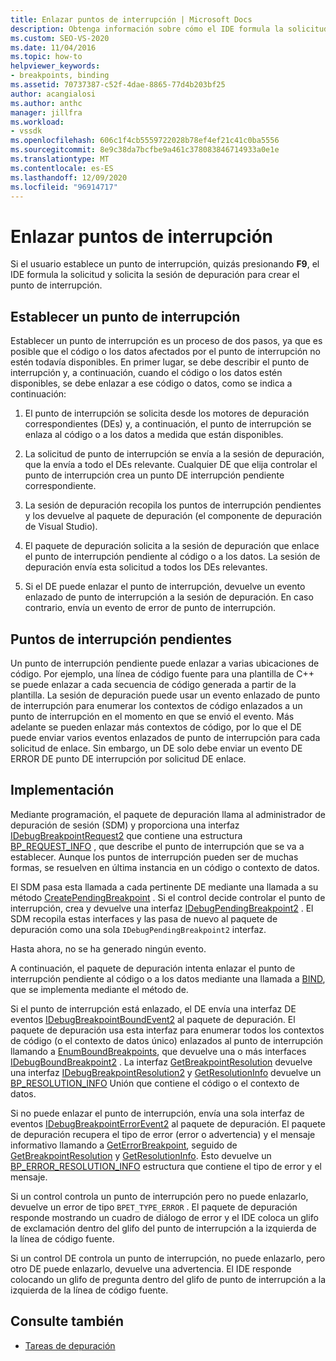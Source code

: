 ```yaml
---
title: Enlazar puntos de interrupción | Microsoft Docs
description: Obtenga información sobre cómo el IDE formula la solicitud de un punto de interrupción y solicita a la sesión de depuración que cree el punto de interrupción cuando un usuario establece un punto de interrupción.
ms.custom: SEO-VS-2020
ms.date: 11/04/2016
ms.topic: how-to
helpviewer_keywords:
- breakpoints, binding
ms.assetid: 70737387-c52f-4dae-8865-77d4b203bf25
author: acangialosi
ms.author: anthc
manager: jillfra
ms.workload:
- vssdk
ms.openlocfilehash: 606c1f4cb5559722028b78ef4ef21c41c0ba5556
ms.sourcegitcommit: 8e9c38da7bcfbe9a461c378083846714933a0e1e
ms.translationtype: MT
ms.contentlocale: es-ES
ms.lasthandoff: 12/09/2020
ms.locfileid: "96914717"
---
```

# <a name="bind-breakpoints"></a>Enlazar puntos de interrupción
Si el usuario establece un punto de interrupción, quizás presionando **F9**, el IDE formula la solicitud y solicita la sesión de depuración para crear el punto de interrupción.

## <a name="set-a-breakpoint"></a>Establecer un punto de interrupción
 Establecer un punto de interrupción es un proceso de dos pasos, ya que es posible que el código o los datos afectados por el punto de interrupción no estén todavía disponibles. En primer lugar, se debe describir el punto de interrupción y, a continuación, cuando el código o los datos estén disponibles, se debe enlazar a ese código o datos, como se indica a continuación:

1. El punto de interrupción se solicita desde los motores de depuración correspondientes (DEs) y, a continuación, el punto de interrupción se enlaza al código o a los datos a medida que están disponibles.

2. La solicitud de punto de interrupción se envía a la sesión de depuración, que la envía a todo el DEs relevante. Cualquier DE que elija controlar el punto de interrupción crea un punto DE interrupción pendiente correspondiente.

3. La sesión de depuración recopila los puntos de interrupción pendientes y los devuelve al paquete de depuración (el componente de depuración de Visual Studio).

4. El paquete de depuración solicita a la sesión de depuración que enlace el punto de interrupción pendiente al código o a los datos. La sesión de depuración envía esta solicitud a todos los DEs relevantes.

5. Si el DE puede enlazar el punto de interrupción, devuelve un evento enlazado de punto de interrupción a la sesión de depuración. En caso contrario, envía un evento de error de punto de interrupción.

## <a name="pending-breakpoints"></a>Puntos de interrupción pendientes
 Un punto de interrupción pendiente puede enlazar a varias ubicaciones de código. Por ejemplo, una línea de código fuente para una plantilla de C++ se puede enlazar a cada secuencia de código generada a partir de la plantilla. La sesión de depuración puede usar un evento enlazado de punto de interrupción para enumerar los contextos de código enlazados a un punto de interrupción en el momento en que se envió el evento. Más adelante se pueden enlazar más contextos de código, por lo que el DE puede enviar varios eventos enlazados de punto de interrupción para cada solicitud de enlace. Sin embargo, un DE solo debe enviar un evento DE ERROR DE punto DE interrupción por solicitud DE enlace.

## <a name="implementation"></a>Implementación
 Mediante programación, el paquete de depuración llama al administrador de depuración de sesión (SDM) y proporciona una interfaz [IDebugBreakpointRequest2](../../extensibility/debugger/reference/idebugbreakpointrequest2.md) que contiene una estructura [BP_REQUEST_INFO](../../extensibility/debugger/reference/bp-request-info.md) , que describe el punto de interrupción que se va a establecer. Aunque los puntos de interrupción pueden ser de muchas formas, se resuelven en última instancia en un código o contexto de datos.

 El SDM pasa esta llamada a cada pertinente DE mediante una llamada a su método [CreatePendingBreakpoint](../../extensibility/debugger/reference/idebugengine2-creatependingbreakpoint.md) . Si el control decide controlar el punto de interrupción, crea y devuelve una interfaz [IDebugPendingBreakpoint2](../../extensibility/debugger/reference/idebugpendingbreakpoint2.md) . El SDM recopila estas interfaces y las pasa de nuevo al paquete de depuración como una sola `IDebugPendingBreakpoint2` interfaz.

 Hasta ahora, no se ha generado ningún evento.

 A continuación, el paquete de depuración intenta enlazar el punto de interrupción pendiente al código o a los datos mediante una llamada a [BIND](../../extensibility/debugger/reference/idebugpendingbreakpoint2-bind.md), que se implementa mediante el método de.

 Si el punto de interrupción está enlazado, el DE envía una interfaz DE eventos [IDebugBreakpointBoundEvent2](../../extensibility/debugger/reference/idebugbreakpointboundevent2.md) al paquete de depuración. El paquete de depuración usa esta interfaz para enumerar todos los contextos de código (o el contexto de datos único) enlazados al punto de interrupción llamando a [EnumBoundBreakpoints](../../extensibility/debugger/reference/idebugbreakpointboundevent2-enumboundbreakpoints.md), que devuelve una o más interfaces [IDebugBoundBreakpoint2](../../extensibility/debugger/reference/idebugboundbreakpoint2.md) . La interfaz [GetBreakpointResolution](../../extensibility/debugger/reference/idebugboundbreakpoint2-getbreakpointresolution.md) devuelve una interfaz [IDebugBreakpointResolution2](../../extensibility/debugger/reference/idebugbreakpointresolution2.md) y [GetResolutionInfo](../../extensibility/debugger/reference/idebugbreakpointresolution2-getresolutioninfo.md) devuelve un [BP_RESOLUTION_INFO](../../extensibility/debugger/reference/bp-resolution-info.md) Unión que contiene el código o el contexto de datos.

 Si no puede enlazar el punto de interrupción, envía una sola interfaz de eventos [IDebugBreakpointErrorEvent2](../../extensibility/debugger/reference/idebugbreakpointerrorevent2.md) al paquete de depuración. El paquete de depuración recupera el tipo de error (error o advertencia) y el mensaje informativo llamando a [GetErrorBreakpoint](../../extensibility/debugger/reference/idebugbreakpointerrorevent2-geterrorbreakpoint.md), seguido de [GetBreakpointResolution](../../extensibility/debugger/reference/idebugerrorbreakpoint2-getbreakpointresolution.md) y [GetResolutionInfo](../../extensibility/debugger/reference/idebugerrorbreakpointresolution2-getresolutioninfo.md). Esto devuelve un [BP_ERROR_RESOLUTION_INFO](../../extensibility/debugger/reference/bp-error-resolution-info.md) estructura que contiene el tipo de error y el mensaje.

 Si un control controla un punto de interrupción pero no puede enlazarlo, devuelve un error de tipo `BPET_TYPE_ERROR` . El paquete de depuración responde mostrando un cuadro de diálogo de error y el IDE coloca un glifo de exclamación dentro del glifo del punto de interrupción a la izquierda de la línea de código fuente.

 Si un control DE controla un punto de interrupción, no puede enlazarlo, pero otro DE puede enlazarlo, devuelve una advertencia. El IDE responde colocando un glifo de pregunta dentro del glifo de punto de interrupción a la izquierda de la línea de código fuente.

## <a name="see-also"></a>Consulte también
- [Tareas de depuración](../../extensibility/debugger/debugging-tasks.md)

